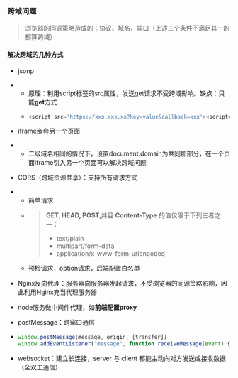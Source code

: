 ### 跨域问题

> 浏览器的同源策略造成的：协议、域名、端口（上述三个条件不满足其一的都算跨域）

#### 解决跨域的几种方式

* jsonp

* * 原理：利用script标签的src属性，发送get请求不受跨域影响。缺点：只能**get**方式
  * ```js
    <script src='https://xxx.xxx.xx?key=value&callback=xxx'><script>
    ```
* iframe嵌套另一个页面

* * 二级域名相同的情况下，设置document.domain为共同那部分，在一个页面iframe引入另一个页面可以解决跨域问题
* CORS（跨域资源共享）：支持所有请求方式

* * 简单请求
  * > **GET, HEAD, POST**,并且 **Content-Type** 的值仅限于下列三者之一：
    >
    > * text/plain
    > * multipart/form-data
    > * application/x-www-form-urlencoded
  * 预检请求，option请求，后端配置白名单
* Nginx反向代理：服务器向服务器发起请求，不受浏览器的同源策略影响，因此利用Nginx充当代理服务器

* node服务做中间件代理，如**前端配置proxy**

* postMessage：跨窗口通信

* ```js
  window.postMessage(message, origin, [transfer])
  window.addEventListener("message", function receiveMessage(event) {}, false);
  ```
* websocket：建立长连接，server 与 client 都能主动向对方发送或接收数据（全双工通信）



